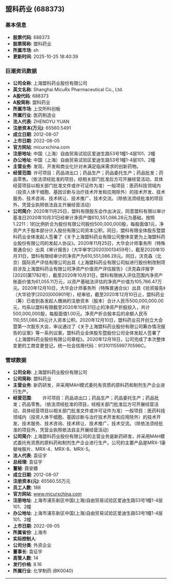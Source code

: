 ## 盟科药业 (688373)

### 基本信息

- **股票代码**: 688373
- **股票简称**: 盟科药业
- **所属市场**: sh
- **更新时间**: 2025-10-25 18:40:39

### 巨潮资讯数据

- **公司全称**: 上海盟科药业股份有限公司
- **英文名称**: Shanghai MicuRx Pharmaceutical Co., Ltd.
- **A股代码**: 688373
- **A股简称**: 盟科药业
- **所属市场**: 上交所科创板
- **所属行业**: 医药制造业
- **法人代表**: ZHENGYU YUAN
- **注册资本(万元)**: 65560.5491
- **成立日期**: 2012-08-07
- **上市日期**: 2022-08-05
- **官方网站**: micurxchina.com
- **注册地址**: 中国（上海）自由贸易试验区爱迪生路53号1幢1-4层101、2幢
- **办公地址**: 中国（上海）自由贸易试验区爱迪生路53号1幢1-4层101、2幢
- **主营业务**: 发现、开发和商业化针对未满足临床需求的创新药物。
- **经营范围**: 许可项目：药品进出口；药品生产；药品委托生产；药品批发；药品零售。（依法须经批准的项目，经相关部门批准后方可开展经营活动，具体经营项目以相关部门批准文件或许可证件为准）一般项目：医药科技领域内（投资人体干细胞、基因诊断与治疗技术开发和应用除外）的技术开发、技术服务、技术咨询、技术转让、技术推广、技术交流。（除依法须经批准的项目外，凭营业执照依法自主开展经营活动）
- **公司简介**: 2020年11月25日，盟科有限股东会作出决议，同意盟科有限以审计基准日2020年10月31日经审计净资产值610,551,086.28元为基础，按照1.2211：1的比例折合为股份有限公司股份500,000,000股，每股面值1元，净资产大于股本部分计入股份有限公司资本公积。同日，盟科有限全体股东暨盟科药业全体发起人签署了《关于上海盟科药业有限公司整体变更为上海盟科药业股份有限公司的发起人协议》。2020年11月25日，大华会计师事务所（特殊普通合伙）出具《审计报告》（大华审字[2020]0013459号），截至2020年10月31日，盟科有限经审计的净资产为610,551,086.28元。同日，沃克森（北京）国际资产评估有限公司出具《上海盟科药业有限公司拟进行股份制改制项目涉及上海盟科药业有限公司净资产价值资产评估报告》（沃克森评报字[2020]第1782号），截至2020年10月31日，盟科有限纳入评估范围内净资产账面价值为61,055.11万元，以资产基础法评估的净资产价值为105,766.47万元。2020年12月10日，大华会计师事务所（特殊普通合伙）出具《验资报告》（大华验字[2020]000901号），经审验，截至2020年12月10日止，盟科药业（筹）已收到各发起人缴纳的注册资本（股本）合计人民币500,000,000.00元，均系以盟科有限截至2020年10月31日止的净资产折股投入，共计500,000,000股，每股面值1.00元。净资产折合股本后的余额人民币110,551,086.28元计入资本公积。2020年12月10日，盟科药业召开创立大会暨第一次股东大会，审议通过了《关于上海盟科药业股份有限公司筹办情况报告的议案》等一系列议案，盟科药业全体股东暨股份公司全体发起人签署了《上海盟科药业股份有限公司章程》。2020年12月18日，公司完成了本次整体变更的工商变更登记。统一社会信用代码：91310115599770596C。

### 雪球数据

- **公司全称**: 上海盟科药业股份有限公司
- **公司简称**: 盟科药业
- **主营业务**: 新药研发，并采用MAH模式委托有资质的原料药和制剂生产企业进行生产。
- **经营范围**: 　　许可项目：药品进出口；药品生产；药品委托生产；药品批发；药品零售。（依法须经批准的项目，经相关部门批准后方可开展经营活动，具体经营项目以相关部门批准文件或许可证件为准）一般项目：医药科技领域内（投资人体干细胞、基因诊断与治疗技术开发和应用除外）的技术开发、技术服务、技术咨询、技术转让、技术推广、技术交流。（除依法须经批准的项目外，凭营业执照依法自主开展经营活动）
- **公司简介**: 上海盟科药业股份有限公司的主营业务是新药研发，并采用MAH模式委托有资质的原料药和制剂生产企业进行生产。公司的主要产品是MRX-1康替唑胺片、MRX-4、MRX-8、MRX-5。
- **法人代表**: 袁征宇
- **总经理**: 袁征宇
- **董秘**: 聂安娜
- **成立日期**: 2012-08-07
- **注册资本(元)**: 65560.55万元
- **员工人数**: 188
- **官方网站**: www.micurxchina.com
- **注册地址**: 上海市浦东新区中国(上海)自由贸易试验区爱迪生路53号1幢1-4层101、2幢
- **办公地址**: 上海市浦东新区中国(上海)自由贸易试验区爱迪生路53号1幢1-4层101、2幢
- **上市日期**: 2022-08-05
- **所属省份**: 上海市
- **实际控制人**: 
- **公司分类**: 外资企业
- **董事长**: 袁征宇
- **高管人数**: 14
- **发行价格**: 8.16
- **所属行业**: 化学制药 (BK0040)

---